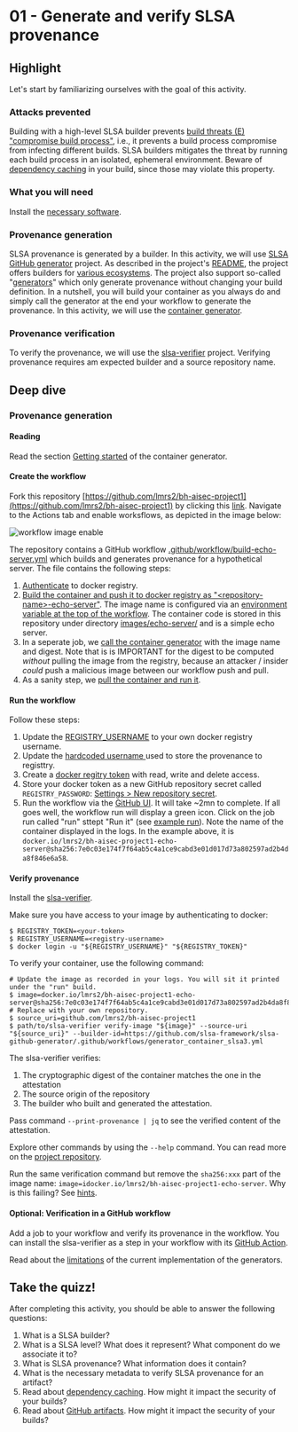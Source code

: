 # 01 - Generate and verify SLSA provenance

## Highlight

Let's start by familiarizing ourselves with the goal of this activity.

### Attacks prevented

Building with a high-level SLSA builder prevents [build threats (E) "compromise build process"](https://slsa.dev/spec/v1.0/threats), i.e., it prevents a build process compromise from infecting different builds. SLSA builders mitigates the threat by running each build process in an isolated, ephemeral environment. Beware of [dependency caching](https://docs.github.com/en/actions/using-workflows/caching-dependencies-to-speed-up-workflows) in your build, since those may violate this property.

### What you will need

Install the [necessary software](https://github.com/lmrs2/bh-aisec/blob/main/INSTALLATION.md).

### Provenance generation

SLSA provenance is generated by a builder. In this activity, we will use [SLSA GitHub generator](https://github.com/slsa-framework/slsa-github-generator) project. As described in the project's [README](https://github.com/slsa-framework/slsa-github-generator?tab=readme-ov-file#generate-provenance), the project offers builders for [various ecosystems](https://github.com/slsa-framework/slsa-github-generator?tab=readme-ov-file#builders). The project also support so-called "[generators](https://github.com/slsa-framework/slsa-github-generator?tab=readme-ov-file#generators)" which only generate provenance without changing your build definition. In a nutshell, you will build your container as you always do and simply call the generator at the end your workflow to generate the provenance. In this activity, we will use the [container generator](https://github.com/slsa-framework/slsa-github-generator/blob/main/internal/builders/container/README.md).

### Provenance verification

To verify the provenance, we will use the [slsa-verifier](https://github.com/slsa-framework/slsa-verifier) project. Verifying provenance requires am expected builder and a source repository name.

## Deep dive

### Provenance generation

#### Reading
Read the section [Getting started](https://github.com/slsa-framework/slsa-github-generator/blob/main/internal/builders/container/README.md#getting-started) of the container generator. 

#### Create the workflow

Fork this repository [https://github.com/lmrs2/bh-aisec-project1](https://github.com/lmrs2/bh-aisec-project1) by clicking this [link](https://github.com/lmrs2/bh-aisec-project1/fork). Navigate to the Actions tab and enable worksflows, as depicted in the image below:

![workflow image enable](https://raw.githubusercontent.com/lmrs2/bh-aisec/main/images/enable-workflows.jpg "How to enable workflows in your forked repository")

The repository contains a GitHub workflow [.github/workflow/build-echo-server.yml](https://github.com/lmrs2/bh-aisec-project1/blob/main/.github/workflows/build-echo-server.yml) which builds and generates provenance for a hypothetical server. The file contains the following steps:

1. [Authenticate](https://github.com/lmrs2/bh-aisec-project1/blob/main/.github/workflows/build-echo-server.yml#L33-L41) to docker registry.
1. [Build the container and push it to docker registry as "\<repository-name\>-echo-server"](https://github.com/lmrs2/bh-aisec-project1/blob/main/.github/workflows/build-echo-server.yml#L49-L56). The image name is configured via an [environment variable at the top of the workflow](https://github.com/lmrs2/bh-aisec-project1/blob/main/.github/workflows/build-echo-server.yml#L14). The container code is stored in this repository under directory [images/echo-server/](https://github.com/lmrs2/bh-aisec-project1/blob/main/images/echo-server) and is a simple echo server.
1. In a seperate job, we [call the container generator](https://github.com/lmrs2/bh-aisec-project1/blob/main/.github/workflows/build-echo-server.yml#L64-L79) with the image name and digest. Note that is is IMPORTANT for the digest to be computed _without_ pulling the image from the registry, because an attacker / insider _could_ push a malicious image between our workflow push and pull.
1. As a sanity step, we [pull the container and run it](https://github.com/lmrs2/bh-aisec-project1/blob/main/.github/workflows/build-echo-server.yml#L81-L102).

#### Run the workflow

Follow these steps:

1. Update the [REGISTRY_USERNAME](https://github.com/lmrs2/bh-aisec-project1/blob/main/.github/workflows/build-echo-server.yml#L15) to your own docker registry username.
1. Update the [hardcoded username ](https://github.com/lmrs2/bh-aisec-project1/blob/main/.github/workflows/build-echo-server.yml#L75) used to store the provenance to registtry.
1. Create a [docker regitry token](https://docs.docker.com/security/for-developers/access-tokens/#create-an-access-token) with read, write and delete access.
2. Store your docker token as a new GitHub repository secret called `REGISTRY_PASSWORD`: [Settings > New repository secret](https://docs.github.com/en/actions/security-guides/using-secrets-in-github-actions#creating-secrets-for-a-repository).
2. Run the workflow via the [GitHub UI](https://docs.github.com/en/actions/using-workflows/manually-running-a-workflow#running-a-workflow). It will take ~2mn to complete. If all goes well, the workflow run will display a green icon. Click on the job run called "run" sttept "Run it" (see [example run](https://github.com/lmrs2/bh-aisec-project1/actions/runs/15938669578/job/44963419298)). Note the name of the container displayed in the logs. In the example above, it is `docker.io/lmrs2/bh-aisec-project1-echo-server@sha256:7e0c03e174f7f64ab5c4a1ce9cabd3e01d017d73a802597ad2b4da8f846e6a58`.


#### Verify provenance

Install the [slsa-verifier](https://github.com/slsa-framework/oss-na24-slsa-workshop/blob/main/INSTALLATION.md#slsa-verifier).

Make sure you have access to your image by authenticating to docker:

```shell
$ REGISTRY_TOKEN=<your-token>
$ REGISTRY_USERNAME=<registry-username>
$ docker login -u "${REGISTRY_USERNAME}" "${REGISTRY_TOKEN}"
```

To verify your container, use the following command:

```shell
# Update the image as recorded in your logs. You will sit it printed under the "run" build.
$ image=docker.io/lmrs2/bh-aisec-project1-echo-server@sha256:7e0c03e174f7f64ab5c4a1ce9cabd3e01d017d73a802597ad2b4da8f846e6a58
# Replace with your own repository.
$ source_uri=github.com/lmrs2/bh-aisec-project1
$ path/to/slsa-verifier verify-image "${image}" --source-uri "${source_uri}" --builder-id=https://github.com/slsa-framework/slsa-github-generator/.github/workflows/generator_container_slsa3.yml
```

The slsa-verifier verifies:

1. The cryptographic digest of the container matches the one in the attestation
2. The source origin of the repository
3. The builder who built and generated the attestation.

Pass command `--print-provenance | jq` to see the verified content of the attestation.

Explore other commands by using the `--help` command. You can read more on the [project repository](https://github.com/slsa-framework/slsa-verifier).

Run the same verification command but remove the `sha256:xxx` part of the image name: `image=idocker.io/lmrs2/bh-aisec-project1-echo-server`. Why is this failing? See [hints](https://github.com/slsa-framework/slsa-verifier/tree/main?tab=readme-ov-file#toctou-attacks).

#### Optional: Verification in a GitHub  workflow

Add a job to your workflow and verify its provenance in the workflow. You can install the slsa-verifier as a step in your workflow with its [GitHub Action](https://github.com/slsa-framework/slsa-verifier/blob/main/actions/installer/README.md).

Read about the [limitations](https://github.com/slsa-framework/slsa-github-generator/issues/1868) of the current implementation of the generators.

## Take the quizz!

After completing this activity, you should be able to answer the following questions:

1. What is a SLSA builder?
2. What is a SLSA level? What does it represent? What component do we associate it to?
3. What is SLSA provenance? What information does it contain?
4. What is the necessary metadata to verify SLSA provenance for an artifact?
5. Read about [dependency caching](https://docs.github.com/en/actions/using-workflows/caching-dependencies-to-speed-up-workflows). How might it impact the security of your builds?
6. Read about [GitHub artifacts](https://docs.github.com/en/actions/how-tos/writing-workflows/choosing-what-your-workflow-does/storing-and-sharing-data-from-a-workflow). How might it impact the security of your builds?
